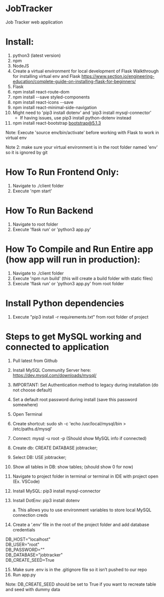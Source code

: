 # JobTracker
Job Tracker web application

# Install:
1. python3 (latest version)
2. npm
3. NodeJS
4. Create a virtual environment for local development of Flask
Walkthrough for installing virtual env and Flask https://www.section.io/engineering-education/complete-guide-on-installing-flask-for-beginners/
5. Flask
6. npm install react-route-dom
7. npm install --save styled-components
8. npm install react-icons --save
9. npm install react-minimal-side-navigation
10. Might need to 'pip3 install dotenv' and 'pip3 install mysql-connector'
    - If having issues, use pip3 install python-dotenv instead
11. npm install react-bootstrap bootstrap@5.1.3

Note: Execute 'source env/bin/activate' before working with Flask to work in virtual env

Note 2: make sure your virtual environment is in the root folder named 'env' so it is ignored by git

# How To Run Frontend Only:
1. Navigate to ./client folder
2. Execute 'npm start'

# How To Run Backend
1. Navigate to root folder
2. Execute 'flask run' or 'python3 app.py'


# How To Compile and Run Entire app (how app will run in production):
1. Navigate to ./client folder
2. Execute 'npm run build' (this will create a build folder with static files)
3. Execute 'flask run' or 'python3 app.py' from root folder

# Install Python dependencies
1. Execute "pip3 install -r requirements.txt" from root folder of project

# Steps to get MySQL working and connected to application

1.	Pull latest from Github
2.	Install MySQL Community Server here: https://dev.mysql.com/downloads/mysql/
3.	IMPORTANT: Set Authentication method to legacy during installation (do not choose default)
4.	Set a default root password during install (save this password somewhere)
5.	Open Terminal
6.	Create shortcut: sudo sh -c 'echo /usr/local/mysql/bin > /etc/paths.d/mysql'
7.	Connect: mysql -u root -p (Should show MySQL info if connected)
8.	Create db: CREATE DATABASE jobtracker;
9.	Select DB: USE jobtracker;
10.	Show all tables in DB: show tables; (should show 0 for now)
11.	Navigate to project folder in terminal or terminal in IDE with project open (Ex. VSCode)
12.	Install MySQL: pip3 install mysql-connector
13.	Install DotEnv: pip3 install dotenv 

    a.	This allows you to use environment variables to store local MySQL connection creds

14.	Create a ‘.env’ file in the root of the project folder and add database credentials

DB_HOST="localhost" <br />
DB_USER="root" <br />
DB_PASSWORD="" <br />
DB_DATABASE="jobtracker" <br />
DB_CREATE_SEED=True <br />

15.	Make sure .env is in the .gitignore file so it isn’t pushed to our repo
16.	Run app.py


Note: DB_CREATE_SEED should be set to True if you want to recreate table and seed with dummy data

